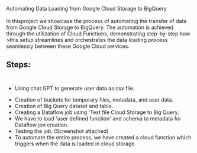 Automating Data Loading from Google Cloud Storage to BigQuery </br></br>
In thisproject we showcase the process of automating the transfer of data from Google Cloud Storage to BigQuery. The automation is achieved through the utilization of Cloud Functions, demonstrating step-by-step how >this setup streamlines and orchestrates the data loading process seamlessly between these Google Cloud services.</br>

Steps:</br></br>
-
* Using chat GPT to generate user data as csv file.
+ Creation of buckets for temporary files, metadata, and user data.
+ Creation of Big Query dataset and table.
+ Creating a Dataflow job using 'Text file Cloud Storage to Big Query.
+ We have to load 'user defined function' and schema to metadata for Dataflow jon creation.
+ Testing the job. (Screenshot attached)
+ To automate the entire process, we have created a cloud function which triggers when the data is loaded in cloud storage.
